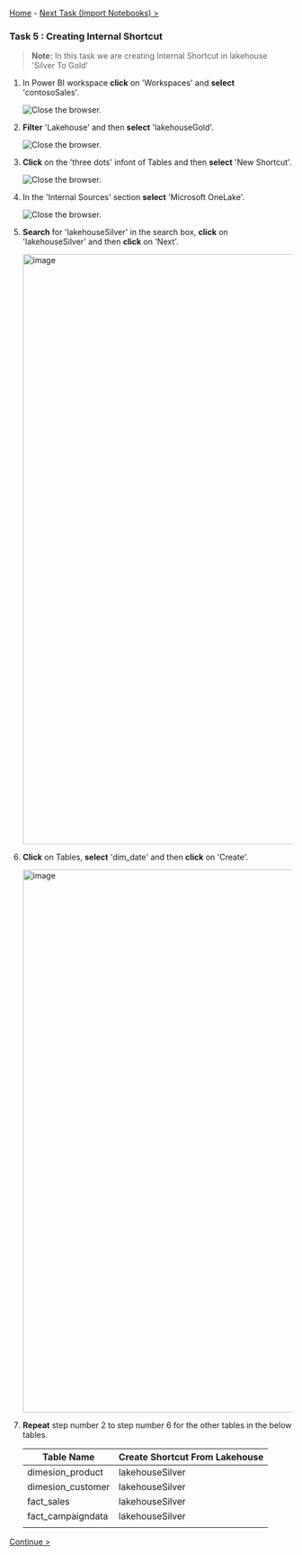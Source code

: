 [Home](Readme-shell.md) -  [Next Task (Import Notebooks) >](Task6-Importing-Notebooks.md)

### Task 5 : Creating Internal Shortcut

>**Note:** In this task we are creating Internal Shortcut in lakehouse 'Silver To Gold'

1. In Power BI workspace **click** on 'Workspaces' and **select** 'contosoSales'.

	![Close the browser.](media/demo-4.png)

2. **Filter** 'Lakehouse' and then **select** 'lakehouseGold'.
    
	![Close the browser.](media/FilterLakehouseGold.png)
	
3. **Click** on the 'three dots' infont of Tables and then **select** 'New Shortcut'.

	![Close the browser.](media/LakehouseGoldShortcut1.png)

4. In the 'Internal Sources' section **select** 'Microsoft OneLake'.

	![Close the browser.](media/LakehouseGoldShortcut2.png)

5. **Search** for 'lakehouseSilver' in the search box, **click** on 'lakehouseSilver' and then **click** on 'Next'.

	<img width="1048" alt="image" src="https://github.com/swmannepalli/MicrosoftFabric_HOL/assets/84516667/62abe067-024e-416c-b012-2f9c79b8ca10">


6. **Click** on Tables, **select** 'dim_date' and then **click** on 'Create'.

	<img width="964" alt="image" src="https://github.com/swmannepalli/MicrosoftFabric_HOL/assets/84516667/c5c041ad-d267-4e45-9ebd-384c7ef67f37">


7. **Repeat** step number 2 to step number 6 for the other tables in the below tables.

	|	Table Name	|	Create Shortcut From Lakehouse	|
	| -----------	| ------------- |
	|	dimesion_product|	lakehouseSilver	|
	|	dimesion_customer|	lakehouseSilver	|
	|	fact_sales|	lakehouseSilver	|
	|	fact_campaigndata|	lakehouseSilver	|
	|||



[Continue >](Task6-Importing-Notebooks.md)
